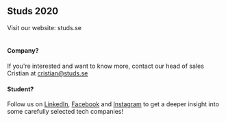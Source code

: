 ## Studs 2020
Visit our website: studs.se<br><br>
#### Company?
If you're interested and want to know more, contact our head of sales Cristian at cristian@studs.se
#### Student?
Follow us on [LinkedIn](https://www.linkedin.com/company/studs), [Facebook](https://www.facebook.com/StudsKTH/) and [Instagram](https://www.instagram.com/studskth/) to get a deeper insight into some carefully selected tech companies!